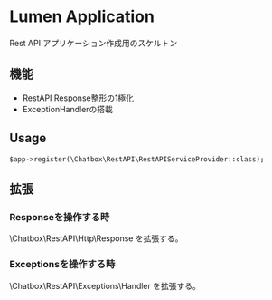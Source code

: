 # Lumen Application

Rest API アプリケーション作成用のスケルトン

## 機能

- RestAPI Response整形の1極化
- ExceptionHandlerの搭載

## Usage

````
$app->register(\Chatbox\RestAPI\RestAPIServiceProvider::class);
````

## 拡張

### Responseを操作する時

\Chatbox\RestAPI\Http\Response を拡張する。

### Exceptionsを操作する時

\Chatbox\RestAPI\Exceptions\Handler を拡張する。